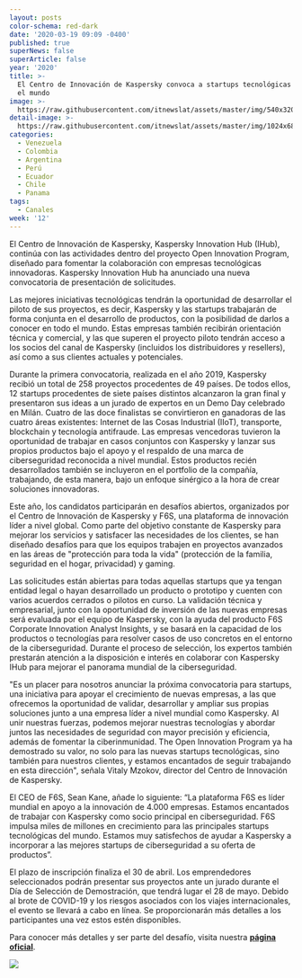 ```yaml
---
layout: posts
color-schema: red-dark
date: '2020-03-19 09:09 -0400'
published: true
superNews: false
superArticle: false
year: '2020'
title: >-
  El Centro de Innovación de Kaspersky convoca a startups tecnológicas de todo
  el mundo
image: >-
  https://raw.githubusercontent.com/itnewslat/assets/master/img/540x320/Kaspersky-Seminar-p.jpg
detail-image: >-
  https://raw.githubusercontent.com/itnewslat/assets/master/img/1024x680/Kaspersky-Seminar-g.jpg
categories:
  - Venezuela
  - Colombia
  - Argentina
  - Perú
  - Ecuador
  - Chile
  - Panama
tags:
  - Canales
week: '12'
---
```

El Centro de Innovación de Kaspersky, Kaspersky Innovation Hub (IHub), continúa con las actividades dentro del proyecto Open Innovation Program, diseñado para fomentar la colaboración con empresas tecnológicas innovadoras. Kaspersky Innovation Hub ha anunciado una nueva convocatoria de presentación de solicitudes.

Las mejores iniciativas tecnológicas tendrán la oportunidad de desarrollar el piloto de sus proyectos, es decir, Kaspersky y las startups trabajarán de forma conjunta en el desarrollo de productos, con la posibilidad de darlos a conocer en todo el mundo. Estas empresas también recibirán orientación técnica y comercial, y las que superen el proyecto piloto tendrán acceso a los socios del canal de Kaspersky (incluidos los distribuidores y resellers), así como a sus clientes actuales y potenciales.

Durante la primera convocatoria, realizada en el año 2019, Kaspersky recibió un total de 258 proyectos procedentes de 49 países. De todos ellos, 12 startups procedentes de siete países distintos alcanzaron la gran final y presentaron sus ideas a un jurado de expertos en un Demo Day celebrado en Milán. Cuatro de las doce finalistas se convirtieron en ganadoras de las cuatro áreas existentes: Internet de las Cosas Industrial (IIoT), transporte, blockchain y tecnología antifraude. Las empresas vencedoras tuvieron la oportunidad de trabajar en casos conjuntos con Kaspersky y lanzar sus propios productos bajo el apoyo y el respaldo de una marca de ciberseguridad reconocida a nivel mundial. Estos productos recién desarrollados también se incluyeron en el portfolio de la compañía, trabajando, de esta manera, bajo un enfoque sinérgico a la hora de crear soluciones innovadoras.

Este año, los candidatos participarán en desafíos abiertos, organizados por el Centro de Innovación de Kaspersky y F6S, una plataforma de innovación líder a nivel global. Como parte del objetivo constante de Kaspersky para mejorar los servicios y satisfacer las necesidades de los clientes, se han diseñado desafíos para que los equipos trabajen en proyectos avanzados en las áreas de "protección para toda la vida" (protección de la familia, seguridad en el hogar, privacidad) y gaming.

Las solicitudes están abiertas para todas aquellas startups que ya tengan entidad legal o hayan desarrollado un producto o prototipo y cuenten con varios acuerdos cerrados o pilotos en curso. La validación técnica y empresarial, junto con la oportunidad de inversión de las nuevas empresas será evaluada por el equipo de Kaspersky, con la ayuda del producto F6S Corporate Innovation Analyst Insights, y se basará en la capacidad de los productos o tecnologías para resolver casos de uso concretos en el entorno de la ciberseguridad. Durante el proceso de selección, los expertos también prestarán atención a la disposición e interés en colaborar con Kaspersky IHub para mejorar el panorama mundial de la ciberseguridad. 

"Es un placer para nosotros anunciar la próxima convocatoria para startups, una iniciativa para apoyar el crecimiento de nuevas empresas, a las que ofrecemos la oportunidad de validar, desarrollar y ampliar sus propias soluciones junto a una empresa líder a nivel mundial como Kaspersky. Al unir nuestras fuerzas, podemos mejorar nuestras tecnologías y abordar juntos las necesidades de seguridad con mayor precisión y eficiencia, además de fomentar la ciberinmunidad. The Open Innovation Program ya ha demostrado su valor, no solo para las nuevas startups tecnológicas, sino también para nuestros clientes, y estamos encantados de seguir trabajando en esta dirección", señala Vitaly Mzokov, director del Centro de Innovación de Kaspersky.

El CEO de F6S, Sean Kane, añade lo siguiente: “La plataforma F6S es líder mundial en apoyo a la innovación de 4.000 empresas. Estamos encantados de trabajar con Kaspersky como socio principal en ciberseguridad. F6S impulsa miles de millones en crecimiento para las principales startups tecnológicas del mundo. Estamos muy satisfechos de ayudar a Kaspersky a incorporar a las mejores startups de ciberseguridad a su oferta de productos”. 

El plazo de inscripción finaliza el 30 de abril. Los emprendedores seleccionados podrán presentar sus proyectos ante un jurado durante el Día de Selección de Demostración, que tendrá lugar el 28 de mayo. Debido al brote de COVID-19 y los riesgos asociados con los viajes internacionales, el evento se llevará a cabo en línea. Se proporcionarán más detalles a los participantes una vez estos estén disponibles. 

Para conocer más detalles y ser parte del desafío, visita nuestra **[página oficial](https://www.kaspersky.com/blog/open-innovation-april-2020/?utm_source=pr-media&utm_medium=partner&utm_campaign=gl_open-innovations-april-2020_sl0099&utm_content=link&utm_term=gl_pr-media__sl0099_link_partner_open-innovations-april-2020)**.

<img src="https://tracker.metricool.com/c3po.jpg?hash=56f88a41e39ab42c063cc51676587a04"/>